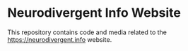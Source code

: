 # Neurodivergent Info Website

This repository contains code and media related to the https://neurodivergent.info website.
